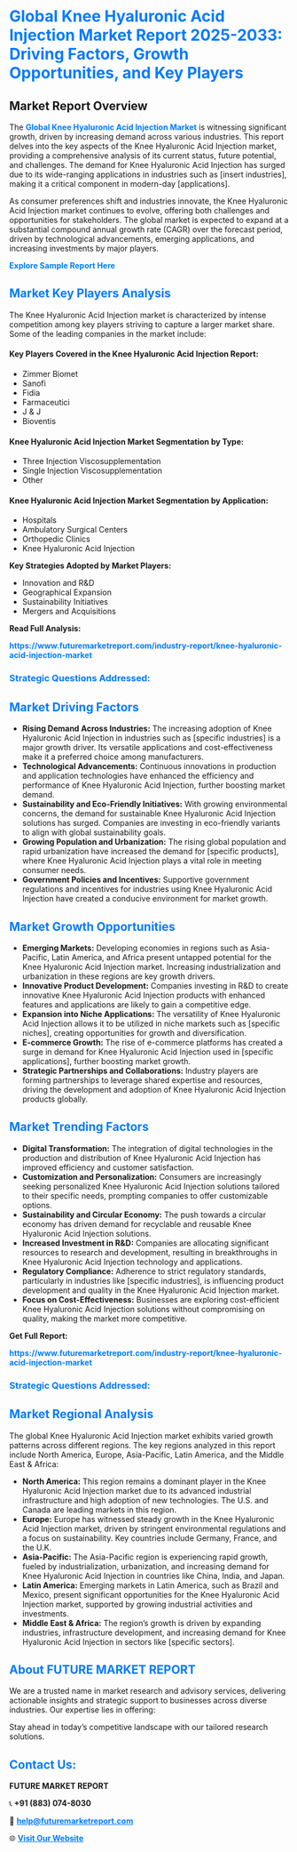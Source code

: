 <h1 style="color: #007BFF;">Global Knee Hyaluronic Acid Injection Market Report 2025-2033: Driving Factors, Growth Opportunities, and Key Players</h1>

<section id="overview">
<h2>Market Report Overview</h2>
<p>The <a href="https://www.futuremarketreport.com/industry-report/knee-hyaluronic-acid-injection-market" style="color: #007BFF; text-decoration: none;"><strong>Global Knee Hyaluronic Acid Injection Market</strong></a> is witnessing significant growth, driven by increasing demand across various industries. This report delves into the key aspects of the Knee Hyaluronic Acid Injection market, providing a comprehensive analysis of its current status, future potential, and challenges. The demand for Knee Hyaluronic Acid Injection has surged due to its wide-ranging applications in industries such as [insert industries], making it a critical component in modern-day [applications].</p>
<p>As consumer preferences shift and industries innovate, the Knee Hyaluronic Acid Injection market continues to evolve, offering both challenges and opportunities for stakeholders. The global market is expected to expand at a substantial compound annual growth rate (CAGR) over the forecast period, driven by technological advancements, emerging applications, and increasing investments by major players.</p>
</section>

<section id="overview">
<p><a href="https://www.futuremarketreport.com/request-sample/reportId=127132" style="color: #007BFF; text-decoration: none;"><strong>Explore Sample Report Here</strong></a></p>
</section>

<section id="key-players">
<h2 style="color: #007BFF;">Market Key Players Analysis</h2>
<p>The Knee Hyaluronic Acid Injection market is characterized by intense competition among key players striving to capture a larger market share. Some of the leading companies in the market include:</p>
<h4>Key Players Covered in the Knee Hyaluronic Acid Injection Report:</h4>
<ul><li>Zimmer Biomet</li><li>Sanofi</li><li>Fidia</li><li>Farmaceutici</li><li>J &amp; J</li><li>Bioventis</li></ul>
<h4>Knee Hyaluronic Acid Injection Market Segmentation by Type:</h4>
<ul><li>Three Injection Viscosupplementation</li><li>Single Injection Viscosupplementation</li><li>Other</li></ul>

<h4>Knee Hyaluronic Acid Injection Market Segmentation by Application:</h4>
<ul><li>Hospitals</li><li>Ambulatory Surgical Centers</li><li>Orthopedic Clinics</li><li>Knee Hyaluronic Acid Injection</li></ul>
<p><strong>Key Strategies Adopted by Market Players:</strong></p>
<ul>
<li>Innovation and R&D</li>
<li>Geographical Expansion</li>
<li>Sustainability Initiatives</li>
<li>Mergers and Acquisitions</li>
</ul>
</section>

<section>
<p><strong>Read Full Analysis: </strong></p><a href="https://www.futuremarketreport.com/industry-report/knee-hyaluronic-acid-injection-market" style="color: #007BFF; text-decoration: none;"><strong>https://www.futuremarketreport.com/industry-report/knee-hyaluronic-acid-injection-market</strong></a>
<h3 style="color: #007BFF;">Strategic Questions Addressed:</h3>
</section>

<section id="driving-factors">
<h2 style="color: #007BFF;">Market Driving Factors</h2>
<ul>
<li><strong>Rising Demand Across Industries:</strong> The increasing adoption of Knee Hyaluronic Acid Injection in industries such as [specific industries] is a major growth driver. Its versatile applications and cost-effectiveness make it a preferred choice among manufacturers.</li>
<li><strong>Technological Advancements:</strong> Continuous innovations in production and application technologies have enhanced the efficiency and performance of Knee Hyaluronic Acid Injection, further boosting market demand.</li>
<li><strong>Sustainability and Eco-Friendly Initiatives:</strong> With growing environmental concerns, the demand for sustainable Knee Hyaluronic Acid Injection solutions has surged. Companies are investing in eco-friendly variants to align with global sustainability goals.</li>
<li><strong>Growing Population and Urbanization:</strong> The rising global population and rapid urbanization have increased the demand for [specific products], where Knee Hyaluronic Acid Injection plays a vital role in meeting consumer needs.</li>
<li><strong>Government Policies and Incentives:</strong> Supportive government regulations and incentives for industries using Knee Hyaluronic Acid Injection have created a conducive environment for market growth.</li>
</ul>
</section>

<section id="growth-opportunities">
<h2 style="color: #007BFF;">Market Growth Opportunities</h2>
<ul>
<li><strong>Emerging Markets:</strong> Developing economies in regions such as Asia-Pacific, Latin America, and Africa present untapped potential for the Knee Hyaluronic Acid Injection market. Increasing industrialization and urbanization in these regions are key growth drivers.</li>
<li><strong>Innovative Product Development:</strong> Companies investing in R&D to create innovative Knee Hyaluronic Acid Injection products with enhanced features and applications are likely to gain a competitive edge.</li>
<li><strong>Expansion into Niche Applications:</strong> The versatility of Knee Hyaluronic Acid Injection allows it to be utilized in niche markets such as [specific niches], creating opportunities for growth and diversification.</li>
<li><strong>E-commerce Growth:</strong> The rise of e-commerce platforms has created a surge in demand for Knee Hyaluronic Acid Injection used in [specific applications], further boosting market growth.</li>
<li><strong>Strategic Partnerships and Collaborations:</strong> Industry players are forming partnerships to leverage shared expertise and resources, driving the development and adoption of Knee Hyaluronic Acid Injection products globally.</li>
</ul>
</section>

<section id="trending-factors">
<h2 style="color: #007BFF;">Market Trending Factors</h2>
<ul>
<li><strong>Digital Transformation:</strong> The integration of digital technologies in the production and distribution of Knee Hyaluronic Acid Injection has improved efficiency and customer satisfaction.</li>
<li><strong>Customization and Personalization:</strong> Consumers are increasingly seeking personalized Knee Hyaluronic Acid Injection solutions tailored to their specific needs, prompting companies to offer customizable options.</li>
<li><strong>Sustainability and Circular Economy:</strong> The push towards a circular economy has driven demand for recyclable and reusable Knee Hyaluronic Acid Injection solutions.</li>
<li><strong>Increased Investment in R&D:</strong> Companies are allocating significant resources to research and development, resulting in breakthroughs in Knee Hyaluronic Acid Injection technology and applications.</li>
<li><strong>Regulatory Compliance:</strong> Adherence to strict regulatory standards, particularly in industries like [specific industries], is influencing product development and quality in the Knee Hyaluronic Acid Injection market.</li>
<li><strong>Focus on Cost-Effectiveness:</strong> Businesses are exploring cost-efficient Knee Hyaluronic Acid Injection solutions without compromising on quality, making the market more competitive.</li>
</ul>
</section>

<section>
<p><strong>Get Full Report: </strong></p><a href="https://www.futuremarketreport.com/industry-report/knee-hyaluronic-acid-injection-market" style="color: #007BFF; text-decoration: none;"><strong>https://www.futuremarketreport.com/industry-report/knee-hyaluronic-acid-injection-market</strong></a>
<h3 style="color: #007BFF;">Strategic Questions Addressed:</h3>
</section>


<section id="regional-analysis">
<h2 style="color: #007BFF;">Market Regional Analysis</h2>
<p>The global Knee Hyaluronic Acid Injection market exhibits varied growth patterns across different regions. The key regions analyzed in this report include North America, Europe, Asia-Pacific, Latin America, and the Middle East & Africa:</p>
<ul>
<li><strong>North America:</strong> This region remains a dominant player in the Knee Hyaluronic Acid Injection market due to its advanced industrial infrastructure and high adoption of new technologies. The U.S. and Canada are leading markets in this region.</li>
<li><strong>Europe:</strong> Europe has witnessed steady growth in the Knee Hyaluronic Acid Injection market, driven by stringent environmental regulations and a focus on sustainability. Key countries include Germany, France, and the U.K.</li>
<li><strong>Asia-Pacific:</strong> The Asia-Pacific region is experiencing rapid growth, fueled by industrialization, urbanization, and increasing demand for Knee Hyaluronic Acid Injection in countries like China, India, and Japan.</li>
<li><strong>Latin America:</strong> Emerging markets in Latin America, such as Brazil and Mexico, present significant opportunities for the Knee Hyaluronic Acid Injection market, supported by growing industrial activities and investments.</li>
<li><strong>Middle East & Africa:</strong> The region’s growth is driven by expanding industries, infrastructure development, and increasing demand for Knee Hyaluronic Acid Injection in sectors like [specific sectors].</li>
</ul>
</section>

<footer>
<h2 style="color: #007BFF;">About FUTURE MARKET REPORT</h2>
<p>We are a trusted name in market research and advisory services, delivering actionable insights and strategic support to businesses across diverse industries. Our expertise lies in offering:</p>

<p>Stay ahead in today’s competitive landscape with our tailored research solutions.</p>

<h2 style="color: #007BFF;">Contact Us:</h2>
<p><strong>FUTURE MARKET REPORT</strong></p>
<p>📞 <strong>+91 (883) 074-8030</strong></p>
<p>📧 <strong><a href="mailto:help@futuremarketreport.com" style="color: #007BFF;">help@futuremarketreport.com</a></strong></p>
<p>🌐 <strong><a href="https://www.futuremarketreport.com/" style="color: #007BFF;">Visit Our Website</a></strong></p>
</footer>